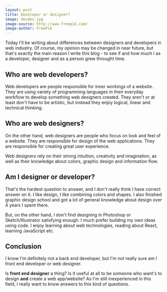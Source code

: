 ```yaml
---
layout: post
title: Developer or designer?
image: devdes.jpg
image-source: http://www.freepik.com/
image-author: FreePik
---
```


Today I'll be writing about differences between designers and developers in web industry. Of course, my opinion may be changed in near future, but that's exactly the main reason I write this blog - to see if and how much I as a developer, designer and as a person grew throught time.

## Who are web developers?

Web developers are people responsible for inner workings of a website. They are using variety of programming languages in their everyday workflow to develop something web designers created. They aren't or at least don't have to be artistic, but instead they enjoy logical, linear and technical thinking.

## Who are web designers?

On the other hand, web designers are people who focus on look and feel of a website. They are responsible for design of the web applications. They are responsible for creating great user experience.

Web designers rely on their strong intuition, creativity and imagination, as well as their knowledge about colors, graphic design and information flow.

## Am I designer or developer?

That's the hardest question to answer, and I don't really think I have correct answer on it. I like design, I like combining colors and shapes. I also finished graphic design school and got a lot of general knowledge about design over 4 years I spent there.

But, on the other hand, I don't find designing in Photoshop or Sketch/Illustrator satisfying enough. I much prefer building my own ideas using code. I enjoy learning about web technologies, reading about React, learning JavaScript etc.

## Conclusion

I know I'm definitely not a back end developer, but I'm not really sure am I front end developer or web designer.

Is **front end designer** a thing? Is it useful at all to be someone who want's to design **and** create a web app/website? As I'm still inexperienced in this field, I really want to know answers to this kind of questions.
